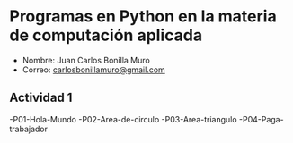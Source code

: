 # Programas en Python en la materia de computación aplicada

- Nombre: Juan Carlos Bonilla Muro
- Correo: carlosbonillamuro@gmail.com

## Actividad 1
-P01-Hola-Mundo
-P02-Area-de-circulo
-P03-Area-triangulo
-P04-Paga-trabajador